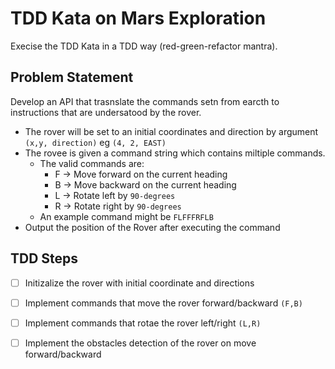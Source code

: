 # TDD Kata on Mars Exploration
Execise the TDD Kata in a TDD way (red-green-refactor mantra).
## Problem Statement
Develop an API that trasnslate the commands setn from earcth to instructions that are undersatood by the rover. 

- The rover will be set to an initial coordinates and direction by argument `(x,y, direction)` eg `(4, 2, EAST)`
- The rovee is given a command string which contains miltiple commands. 
    - The valid commands are:
        - F -> Move forward on the current heading
        - B -> Move backward on the current heading
        - L -> Rotate left by `90-degrees`
        - R -> Rotate right by `90-degrees`
    - An example command might be `​FLFFFRFLB`
- Output the position of the Rover after executing the command

## TDD Steps
- [ ] Initizalize the rover with initial coordinate and directions
- [ ] Implement commands that move the rover forward/backward `(F,B)`
- [ ] Implement commands that rotae the rover left/right `(L,R)`
- [ ] Implement the obstacles detection of the rover on move forward/backward


